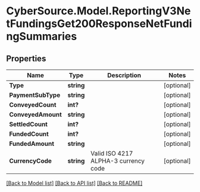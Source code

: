 # CyberSource.Model.ReportingV3NetFundingsGet200ResponseNetFundingSummaries
## Properties

Name | Type | Description | Notes
------------ | ------------- | ------------- | -------------
**Type** | **string** |  | [optional] 
**PaymentSubType** | **string** |  | [optional] 
**ConveyedCount** | **int?** |  | [optional] 
**ConveyedAmount** | **string** |  | [optional] 
**SettledCount** | **int?** |  | [optional] 
**FundedCount** | **int?** |  | [optional] 
**FundedAmount** | **string** |  | [optional] 
**CurrencyCode** | **string** | Valid ISO 4217 ALPHA-3 currency code | [optional] 

[[Back to Model list]](../README.md#documentation-for-models) [[Back to API list]](../README.md#documentation-for-api-endpoints) [[Back to README]](../README.md)

